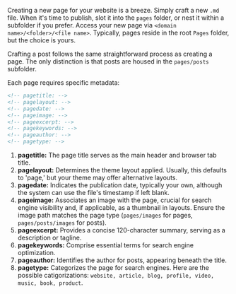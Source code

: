<!-- pagetitle:Creating Pages/Posts -->
<!-- pagelayout:page -->
<!-- pagedate: -->
<!-- pageimage: -->
<!-- pageexcerpt:Creating a new page for your website is a breeze! -->
<!-- pagekeywords:Website creation, Page organization, Metadata essentials, SEO optimization, File management, Content formatting, Publishing process, Theme customization, Search engine visibility, Author attribution -->
<!-- pageauthor:Scary le Poo -->
<!-- pagetype:website -->

Creating a new page for your website is a breeze. Simply craft a new `.md` file. When it's time to publish, slot it into the `pages` folder, or nest it within a subfolder if you prefer. Access your new page via `<domain name>/<folder>/<file name>`. Typically, pages reside in the root `Pages` folder, but the choice is yours.

Crafting a post follows the same straightforward process as creating a page. The only distinction is that posts are housed in the `pages/posts` subfolder.

Each page requires specific metadata:

```markdown
<!-- pagetitle: -->
<!-- pagelayout: -->
<!-- pagedate: -->
<!-- pageimage: --> 
<!-- pageexcerpt: -->
<!-- pagekeywords: -->
<!-- pageauthor: -->
<!-- pagetype: -->
```

1. **pagetitle:** The page title serves as the main header and browser tab title.
2. **pagelayout:** Determines the theme layout applied. Usually, this defaults to 'page,' but your theme may offer alternative layouts.
3. **pagedate:** Indicates the publication date, typically your own, although the system can use the file's timestamp if left blank.
4. **pageimage:** Associates an image with the page, crucial for search engine visibility and, if applicable, as a thumbnail in layouts. Ensure the image path matches the page type (`pages/images` for pages, `pages/posts/images` for posts).
5. **pageexcerpt:** Provides a concise 120-character summary, serving as a description or tagline.
6. **pagekeywords:** Comprise essential terms for search engine optimization.
7. **pageauthor:** Identifies the author for posts, appearing beneath the title.
8. **pagetype:** Categorizes the page for search engines. Here are the possible catigorizations: `website, article, blog, profile, video, music, book, product`.